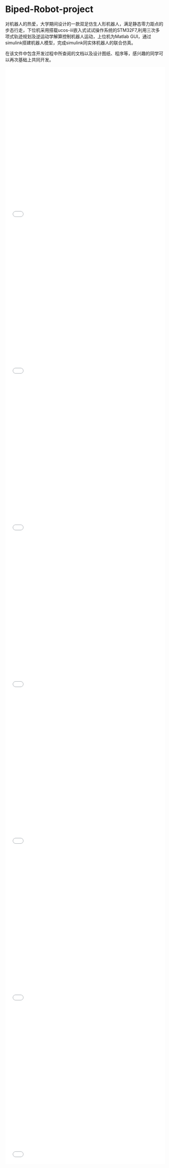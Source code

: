 # Biped-Robot-project
对机器人的热爱，大学期间设计的一款双足仿生人形机器人，满足静态零力距点的步态行走，下位机采用搭载ucos-iii嵌入式试试操作系统的STM32F7,利用三次多项式轨迹规划及逆运动学解算控制机器人运动，上位机为Matlab GUI，通过simulink搭建机器人模型，完成simulink同实体机器人的联合仿真。

在该文件中包含开发过程中所查阅的文档以及设计图纸、程序等，感兴趣的同学可以再次基础上共同开发。



<iframe height=498 width=510 src="//player.bilibili.com/player.html?aid=899482199&bvid=BV12N4y1G7w9&cid=801732875&page=1" scrolling="no" border="0" frameborder="no" framespacing="0" allowfullscreen="true"> </iframe>

<iframe height=498 width=510 src="//player.bilibili.com/player.html?aid=259454889&bvid=BV1fa411o7Mp&cid=801780514&page=1" scrolling="no" border="0" frameborder="no" framespacing="0" allowfullscreen="true"> </iframe>

<iframe src="//player.bilibili.com/player.html?aid=556988128&bvid=BV17v4y1c7NV&cid=801733892&page=1" scrolling="no" border="0" frameborder="no" framespacing="0" allowfullscreen="true" height=498 width=510> </iframe>

<iframe height=498 width=510 src="//player.bilibili.com/player.html?aid=429437043&bvid=BV1tG411t7Mn&cid=801781155&page=1" scrolling="no" border="0" frameborder="no" framespacing="0" allowfullscreen="true"> </iframe>



<iframe height=498 width=510 src="//player.bilibili.com/player.html?aid=599466254&bvid=BV1UB4y167KH&cid=801734509&page=1" scrolling="no" border="0" frameborder="no" framespacing="0" allowfullscreen="true"> </iframe>



<iframe height=498 width=510  src="//player.bilibili.com/player.html?aid=644381818&bvid=BV1XY4y1F7fy&cid=801735158&page=1" scrolling="no" border="0" frameborder="no" framespacing="0" allowfullscreen="true"> </iframe>

<iframe height=498 width=510 src="//player.bilibili.com/player.html?aid=259499773&bvid=BV1pa411Z7g4&cid=801734597&page=1" scrolling="no" border="0" frameborder="no" framespacing="0" allowfullscreen="true"> </iframe>

 
